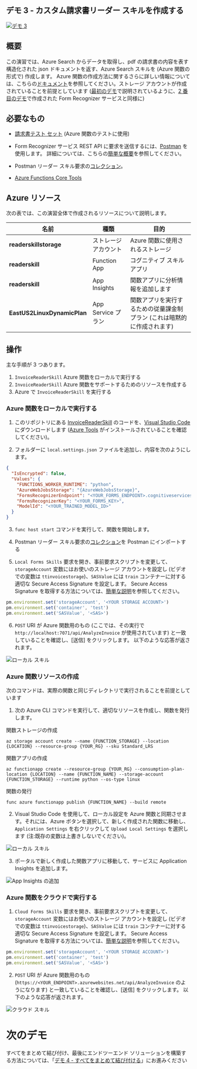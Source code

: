 ## <a name="demo-3---creating-a-custom-invoice-reader-skill"></a>デモ 3 - カスタム請求書リーダー スキルを作成する

[![デモ 3](images/demo3.png)](https://globaleventcdn.blob.core.windows.net/assets/aiml/aiml10/videos/Demo2.mp4 "デモ 3")

## <a name="summary"></a>概要
この演習では、Azure Search からデータを取得し、pdf の請求書の内容を表す構造化された json ドキュメントを返す、Azure Search スキルを (Azure 関数の形式で) 作成します。 Azure 関数の作成方法に関するさらに詳しい情報については、こちらの[ドキュメント](https://docs.microsoft.com/en-us/azure/azure-functions/functions-create-first-azure-function-azure-cli?WT.mc_id=msignitethetour2019-github-aiml10)を参照してください。ストレージ アカウントが作成されていることを前提としています ([最初のデモ](demo1.md)で説明されているように、[2 番目のデモ](demo2.md)で作成された Form Recognizer サービスと同様に)


## <a name="what-you-need"></a>必要なもの
- [請求書テスト セット](https://globaleventcdn.blob.core.windows.net/assets/aiml/aiml10/data/train.zip) (Azure 関数のテストに使用)


- Form Recognizer サービス REST API に要求を送信するには、[Postman](https://www.getpostman.com/) を使用します。 詳細については、こちらの[簡単な概要](postman.md)を参照してください。

- Postman リーダー スキル要求の[コレクション](src/Collections/Reader_Skill.postman_collection.json)。

- [Azure Functions Core Tools](https://docs.microsoft.com/en-us/azure/azure-functions/functions-run-local?WT.mc_id=msignitethetour2019-github-aiml10#v2)

## <a name="azure-resources"></a>Azure リソース
次の表では、この演習全体で作成されるリソースについて説明します。

| 名前                       | 種類                            | 目的                    |
| -------------------------- | ------------------------------- | ------------------------- |
| **readerskillstorage**   | ストレージ アカウント              | Azure 関数に使用されるストレージ |
| **readerskill**          | Function App                 | コグニティブ スキル アプリ |
| **readerskill**          | App Insights                   | 関数アプリに分析情報を追加します |
| **EastUS2LinuxDynamicPlan** | App Service プラン                   | 関数アプリを実行するための従量課金制プラン (これは暗黙的に作成されます) |

## <a name="what-to-do"></a>操作

主な手順が 3 つあります。
1. `InvoiceReaderSkill` Azure 関数をローカルで実行する
2. `InvoiceReaderSkill` Azure 関数をサポートするためのリソースを作成する
3. Azure で `InvoiceReaderSkill` を実行する

### <a name="run-the-azure-function-locally"></a>Azure 関数をローカルで実行する

1. このリポジトリにある [InvoiceReaderSkill](src/InvoiceReaderSkill) のコードを、[Visual Studio Code](https://code.visualstudio.com/) にダウンロードします ([Azure Tools](https://marketplace.visualstudio.com/items?itemName=ms-vscode.vscode-node-azure-pack) がインストールされていることを確認してください)。

2. フォルダーに `local.settings.json` ファイルを追加し、内容を次のようにします。

```json
{
  "IsEncrypted": false,
  "Values": {
    "FUNCTIONS_WORKER_RUNTIME": "python",
    "AzureWebJobsStorage": "{AzureWebJobsStorage}",
    "FormsRecognizerEndpoint": "<YOUR_FORMS_ENDPOINT>.cognitiveservices.azure.com",
    "FormsRecognizerKey": "<YOUR_FORMS_KEY>",
    "ModelId": "<YOUR_TRAINED_MODEL_ID>"
  }
}
```
3. `func host start` コマンドを実行して、関数を開始します。

4. Postman リーダー スキル要求の[コレクション](src/Collections/Reader_Skill.postman_collection.json)を Postman にインポートする

5. `Local Forms Skills` 要求を開き、事前要求スクリプトを変更して、`storageAccount` 変数にはお使いのストレージ アカウントを設定し (ビデオでの変数は `ttinvoicestorage`)、`SASValue` には `train` コンテナーに対する適切な Secure Access Signature を設定します。 Secure Access Signature を取得する方法については、[簡単な説明](sas.md)を参照してください。

```javascript
pm.environment.set('storageAccount', '<YOUR STORAGE ACCOUNT>')
pm.environment.set('container', 'test')
pm.environment.set('SASValue', '<SAS>')
```

6. `POST` URI が Azure 関数用のもの (ここでは、その実行で `http://localhost:7071/api/AnalyzeInvoice` が使用されています) と一致していることを確認し、[送信] をクリックします。 以下のような応答が返されます。

![ローカル スキル](images/local_skill.png "ローカル スキル")

### <a name="create-azure-function-resources"></a>Azure 関数リソースの作成

次のコマンドは、実際の関数と同じディレクトリで実行されることを前提としています

1. 次の Azure CLI コマンドを実行して、適切なリソースを作成し、関数を発行します。

関数ストレージの作成

```
az storage account create --name {FUNCTION_STORAGE} --location {LOCATION} --resource-group {YOUR_RG} --sku Standard_LRS
```

関数アプリの作成
```
az functionapp create --resource-group {YOUR_RG} --consumption-plan-location {LOCATION} --name {FUNCTION_NAME} --storage-account {FUNCTION_STORAGE} --runtime python --os-type linux
```
関数の発行
```
func azure functionapp publish {FUNCTION_NAME} --build remote
```

2. Visual Studio Code を使用して、ローカル設定を Azure 関数と同期させます。それには、Azure ボタンを選択して、新しく作成された関数に移動し、`Application Settings` を右クリックして `Upload Local Settings` を選択します (注:既存の変数は上書きしないでください)。

![ローカル スキル](images/upload_settings.png "ローカル スキル")

3. ポータルで新しく作成した関数アプリに移動して、サービスに Application Insights を追加します。

![App Insights の追加](images/app_insights.png "App Insights の追加")

### <a name="run-the-azure-function-in-the-cloud"></a>Azure 関数をクラウドで実行する

1. `Cloud Forms Skills` 要求を開き、事前要求スクリプトを変更して、`storageAccount` 変数にはお使いのストレージ アカウントを設定し (ビデオでの変数は `ttinvoicestorage`)、`SASValue` には `train` コンテナーに対する適切な Secure Access Signature を設定します。 Secure Access Signature を取得する方法については、[簡単な説明](sas.md)を参照してください。

```javascript
pm.environment.set('storageAccount', '<YOUR STORAGE ACCOUNT>')
pm.environment.set('container', 'test')
pm.environment.set('SASValue', '<SAS>')
```

2. `POST` URI が Azure 関数用のもの (`https://<YOUR_ENDPOINT>.azurewebsites.net/api/AnalyzeInvoice` のようになります) と一致していることを確認し、[送信] をクリックします。 以下のような応答が返されます。

![クラウド スキル](images/local_skill.png "クラウド スキル")

# <a name="next-demo"></a>次のデモ
すべてをまとめて結び付け、最後にエンドツーエンド ソリューションを構築する方法については、「[デモ 4 - すべてをまとめて結び付ける](demo4.md)」にお進みください